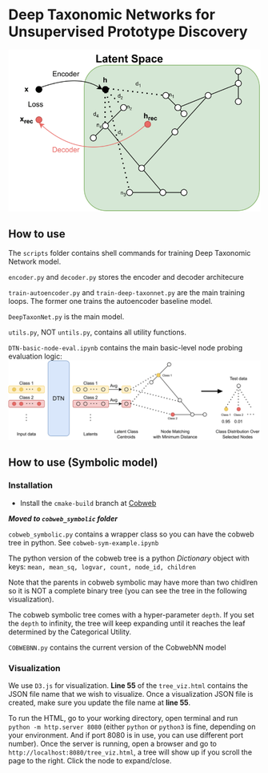 # Deep Taxonomic Networks for Unsupervised Prototype Discovery
![dtn](./repo_images/dtn.drawio-1.png)

## How to use

The `scripts` folder contains shell commands for training Deep Taxonomic Network model.

<!-- The `encoder-decoder` folder contains several autoencoder architectures for experiments -->
 `encoder.py` and `decoder.py` stores the encoder and decoder architecure

<!-- `MiniDeepTaxonNet.py` is the same model but with vanilla autoencoder model such as simple CNN or simple MLP for the proof of concept experiments. -->

`train-autoencoder.py` and `train-deep-taxonnet.py` are the main training loops. The former one trains the autoencoder baseline model.

`DeepTaxonNet.py` is the main model.

`utils.py`, NOT `untils.py`, contains all utility functions.

`DTN-basic-node-eval.ipynb` contains the main basic-level node probing evaluation logic:
![eval](./repo_images/dtn-eval.drawio-1.png)


## How to use (Symbolic model)

### Installation
- Install the `cmake-build` branch at [Cobweb](https://github.com/Teachable-AI-Lab/cobweb/tree/cmake-build) 

***Moved to `cobweb_symbolic` folder***

`cobweb_symbolic.py` contains a wrapper class so you can have the cobweb tree in python.
See `cobweb-sym-example.ipynb`

The python version of the cobweb tree is a python *Dictionary* object with keys:
`mean, mean_sq, logvar, count, node_id, children`

Note that the parents in cobweb symbolic may have more than two chidlren so it is NOT a complete binary tree (you can see the tree in the following visualization).

The cobweb symbolic tree comes with a hyper-parameter `depth`. If you set the `depth` to infinity, the tree will keep expanding until it reaches the leaf determined by the Categorical Utility.

`COBWEBNN.py` contains the current version of the CobwebNN model

### Visualization
We use `D3.js` for visualization. **Line 55** of the `tree_viz.html` contains the JSON file name that we wish to visualize. Once a visualization JSON file is created, make sure you update the file name at **line 55**.

To run the HTML, go to your working directory, open terminal and run `python -m http.server 8080` (either `python` or `python3` is fine, depending on your environment. And if port 8080 is in use, you can use different port number).
Once the server is running, open a browser and go to `http://localhost:8080/tree_viz.html`, a tree will show up if you scroll the page to the right. Click the node to expand/close.
